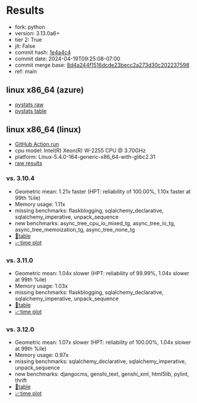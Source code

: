 # Results

- fork: python
- version: 3.13.0a6+
- tier 2: True
- jit: False
- commit hash: [1e4a4c4](https://github.com/python/cpython/commit/1e4a4c4)
- commit date: 2024-04-19T09:25:08-07:00
- commit merge base: [8d4a244f1516dcde23becc2a273d30c202237598](https://github.com/python/cpython/commit/8d4a244f1516dcde23becc2a273d30c202237598)
- ref: main

## linux x86_64 (azure)

- [pystats raw](bm-20240419-azure-x86_64-python-main-3.13.0a6%2B-1e4a4c4-pystats.json)
- [pystats table](bm-20240419-azure-x86_64-python-main-3.13.0a6%2B-1e4a4c4-pystats.md)

## linux x86_64 (linux)

- [GitHub Action run](https://github.com/faster-cpython/benchmarking/actions/runs/8756629900)
- cpu model: Intel(R) Xeon(R) W-2255 CPU @ 3.70GHz
- platform: Linux-5.4.0-164-generic-x86_64-with-glibc2.31
- [raw results](bm-20240419-linux-x86_64-python-main-3.13.0a6%2B-1e4a4c4.json)

### vs. 3.10.4

- Geometric mean: 1.21x faster (HPT: reliability of 100.00%, 1.10x faster at 99th %ile)
- Memory usage: 1.11x
- missing benchmarks: flaskblogging, sqlalchemy_declarative, sqlalchemy_imperative, unpack_sequence
- new benchmarks: async_tree_cpu_io_mixed_tg, async_tree_io_tg, async_tree_memoization_tg, async_tree_none_tg
- [📄table](bm-20240419-linux-x86_64-python-main-3.13.0a6%2B-1e4a4c4-vs-3.10.4.md)
- [📈time plot](bm-20240419-linux-x86_64-python-main-3.13.0a6%2B-1e4a4c4-vs-3.10.4.png)

### vs. 3.11.0

- Geometric mean: 1.04x slower (HPT: reliability of 99.99%, 1.04x slower at 99th %ile)
- Memory usage: 1.03x
- missing benchmarks: flaskblogging, sqlalchemy_declarative, sqlalchemy_imperative, unpack_sequence
- [📄table](bm-20240419-linux-x86_64-python-main-3.13.0a6%2B-1e4a4c4-vs-3.11.0.md)
- [📈time plot](bm-20240419-linux-x86_64-python-main-3.13.0a6%2B-1e4a4c4-vs-3.11.0.png)

### vs. 3.12.0

- Geometric mean: 1.07x slower (HPT: reliability of 100.00%, 1.04x slower at 99th %ile)
- Memory usage: 0.97x
- missing benchmarks: sqlalchemy_declarative, sqlalchemy_imperative, unpack_sequence
- new benchmarks: djangocms, genshi_text, genshi_xml, html5lib, pylint, thrift
- [📄table](bm-20240419-linux-x86_64-python-main-3.13.0a6%2B-1e4a4c4-vs-3.12.0.md)
- [📈time plot](bm-20240419-linux-x86_64-python-main-3.13.0a6%2B-1e4a4c4-vs-3.12.0.png)

